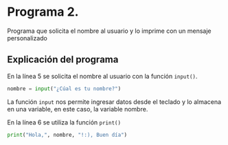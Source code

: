 # Programa 2. 
Programa que solicita el nombre al usuario y lo imprime con un mensaje personalizado 
## Explicación del programa 
En la línea 5 se solicita el nombre al usuario con la función `input()`.

```python
nombre = input("¿Cúal es tu nombre?")

```
La función `input` nos permite ingresar datos desde el teclado y lo almacena en una variable, en este caso, la variable nombre.

En la línea 6 se utiliza la función `print()`

```python
print("Hola,", nombre, "!:), Buen día")

```
